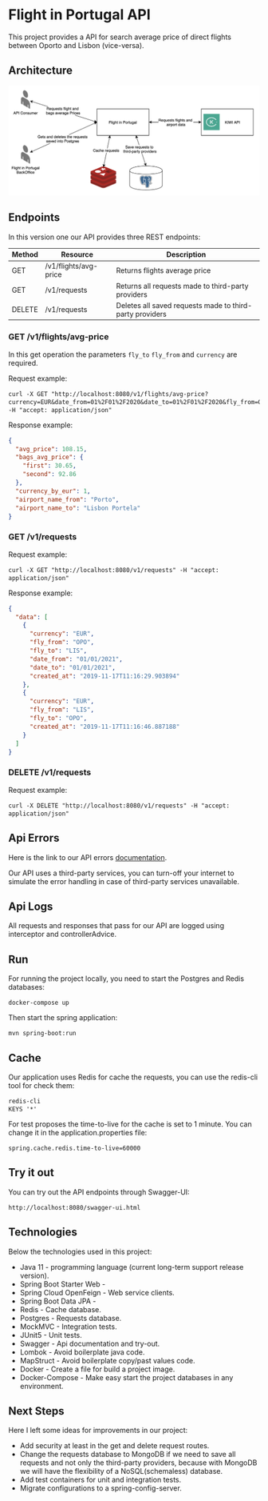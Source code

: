 # Flight in Portugal API

This project provides a API for search average price of direct flights between Oporto and Lisbon (vice-versa).

## Architecture

![Flight-in-portugal Architecture](documentation/flight-in-portugal-architecture.png)

## Endpoints

In this version one our API provides three REST endpoints:

| Method | Resource 		     | Description                                                  |
|--------|-----------------------|----------------------------------------------------------|
| GET    | /v1/flights/avg-price | Returns flights average price                            |
| GET    | /v1/requests          | Returns all requests made to third-party providers       |
| DELETE | /v1/requests          | Deletes all saved requests made to third-party providers |
                     
### GET /v1/flights/avg-price

In this get operation the parameters `fly_to` `fly_from` and `currency` are required.

Request example:
```
curl -X GET "http://localhost:8080/v1/flights/avg-price?currency=EUR&date_from=01%2F01%2F2020&date_to=01%2F01%2F2020&fly_from=OPO&fly_to=LIS" -H "accept: application/json"
```
Response example:
```json
{
  "avg_price": 108.15,
  "bags_avg_price": {
    "first": 30.65,
    "second": 92.86
  },
  "currency_by_eur": 1,
  "airport_name_from": "Porto",
  "airport_name_to": "Lisbon Portela"
}
```

### GET /v1/requests

Request example:
```
curl -X GET "http://localhost:8080/v1/requests" -H "accept: application/json"
```
Response example:
```json
{
  "data": [
    {
      "currency": "EUR",
      "fly_from": "OPO",
      "fly_to": "LIS",
      "date_from": "01/01/2021",
      "date_to": "01/01/2021",
      "created_at": "2019-11-17T11:16:29.903894"
    },
    {
      "currency": "EUR",
      "fly_from": "LIS",
      "fly_to": "OPO",
      "created_at": "2019-11-17T11:16:46.887188"
    }
  ]
}
```

### DELETE /v1/requests

Request example:
```
curl -X DELETE "http://localhost:8080/v1/requests" -H "accept: application/json"
```

## Api Errors

Here is the link to our API errors [documentation](documentation/Errors.md).

Our API uses a third-party services, you can turn-off your internet to simulate the error handling in case of third-party services unavailable.

## Api Logs

All requests and responses that pass for our API are logged using interceptor and controllerAdvice. 

## Run 

For running the project locally, you need to start the Postgres and Redis databases:
```
docker-compose up
```

Then start the spring application:
```
mvn spring-boot:run
```

## Cache 

Our application uses Redis for cache the requests, you can use the redis-cli tool for check them:
```         
redis-cli
KEYS '*'
```
For test proposes the time-to-live for the cache is set to 1 minute. You can change it in the application.properties file:
```
spring.cache.redis.time-to-live=60000
```

## Try it out

You can try out the API endpoints through Swagger-UI:
```
http://localhost:8080/swagger-ui.html
``` 

## Technologies
Below the technologies used in this project:

* Java 11 - programming language (current long-term support release version). 
* Spring Boot Starter Web - 
* Spring Cloud OpenFeign - Web service clients.
* Spring Boot Data JPA - 
* Redis - Cache database.
* Postgres - Requests database.
* MockMVC - Integration tests.
* JUnit5 - Unit tests.
* Swagger - Api documentation and try-out.
* Lombok - Avoid boilerplate java code.
* MapStruct - Avoid boilerplate copy/past values code.
* Docker - Create a file for build a project image.
* Docker-Compose - Make easy start the project databases in any environment.

## Next Steps

Here I left some ideas for improvements in our project:
- Add security at least in the get and delete request routes.
- Change the requests database to MongoDB if we need to save all requests and not only the third-party providers, because with MongoDB we will have the flexibility of a NoSQL(schemaless) database.
- Add test containers for unit and integration tests.
- Migrate configurations to a spring-config-server.
